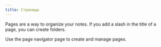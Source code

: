 ```yaml
---
title: Страницы
---
```


Pages are a way to organize your notes.
If you add a slash in the title of a page, you can create folders.

Use the page navigator page to create and manage pages.
